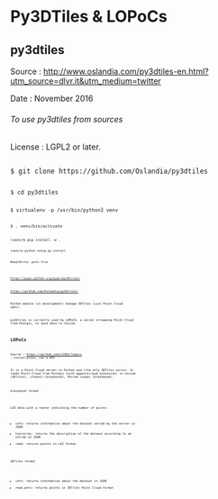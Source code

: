 # Py3DTiles & LOPoCs

## py3dtiles


Source : http://www.oslandia.com/py3dtiles-en.html?utm_source=dlvr.it&utm_medium=twitter


Date : November 2016

###### To use py3dtiles from sources


License : LGPL2 or later.

<code>
$ git clone https://github.com/Oslandia/py3dtiles

<code>
$ cd py3dtiles

<code>
$ virtualenv -p /usr/bin/python3 venv

<code>
$ . venv/bin/activate

<code>
(venv)$ pip install -e .

<code>
(venv)$ python setup.py install


###### Read/Write .pnts file


https://pypi.python.org/pypi/py3dtiles/


https://github.com/Oslandia/py3dtiles/


Python module (in development) manage 3DTiles (just Point Cloud spec).


py3dtiles is currently used by LOPoCS, a server streaming Point Cloud from Postgis, to send data to Cesium.


## LOPoCs


Source : https://github.com/LI3DS/lopocs : Installation, use & API


It is a Point Cloud server in Python and trhe only 3DTiles server.
It loads Point Cloud from Postgis (with pgpointcloud extension) in Cesium (3DTiles), iTowns2 (Greyhound), Potree viewer (Greyhound).


###### Greyhound format 
LAZ data with a footer indicating the number of points
- info: returns information about the dataset served by the server in JSON
- hierarchy: returns the description of the dataset according to an octree in JSON
- read: returns points in LAZ format

###### 3DTiles format
- info: returns information about the dataset in JSON
- read.pnts: returns points in 3DTiles Point Cloud format
